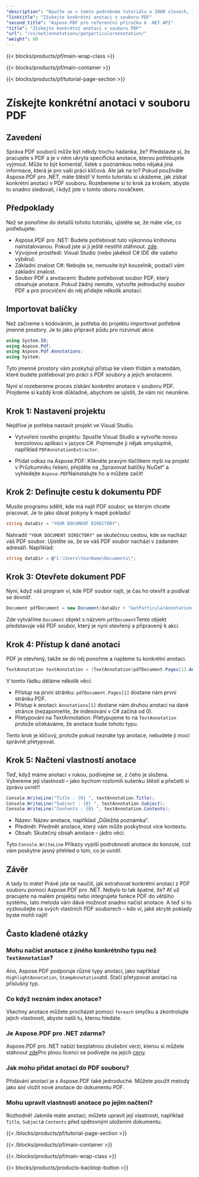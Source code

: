 ```yaml
---
"description": "Naučte se v tomto podrobném tutoriálu o 2000 slovech, jak extrahovat konkrétní anotaci ze souboru PDF pomocí Aspose.PDF pro .NET. Ideální pro vývojáře."
"linktitle": "Získejte konkrétní anotaci v souboru PDF"
"second_title": "Aspose.PDF pro referenční příručku k .NET API"
"title": "Získejte konkrétní anotaci v souboru PDF"
"url": "/cs/net/annotations/getparticularannotation/"
"weight": 80
---
```


{{< blocks/products/pf/main-wrap-class >}}

{{< blocks/products/pf/main-container >}}

{{< blocks/products/pf/tutorial-page-section >}}

# Získejte konkrétní anotaci v souboru PDF

## Zavedení

Správa PDF souborů může být někdy trochu hádanka, že? Představte si, že pracujete s PDF a je v něm ukryta specifická anotace, kterou potřebujete vyjmout. Může to být komentář, lístek s poznámkou nebo nějaká jiná informace, která je pro vaši práci klíčová. Ale jak na to? Pokud používáte Aspose.PDF pro .NET, máte štěstí! V tomto tutoriálu si ukážeme, jak získat konkrétní anotaci v PDF souboru. Rozebereme si to krok za krokem, abyste to snadno sledovali, i když jste v tomto oboru nováčkem.

## Předpoklady

Než se ponoříme do detailů tohoto tutoriálu, ujistěte se, že máte vše, co potřebujete:

- Aspose.PDF pro .NET: Budete potřebovat tuto výkonnou knihovnu nainstalovanou. Pokud jste si ji ještě nestihli stáhnout. [zde](https://releases.aspose.com/pdf/net/).
- Vývojové prostředí: Visual Studio (nebo jakékoli C# IDE dle vašeho výběru).
- Základní znalost C#: Nebojte se, nemusíte být kouzelník, postačí vám základní znalost.
- Soubor PDF s anotacemi: Budete potřebovat soubor PDF, který obsahuje anotace. Pokud žádný nemáte, vytvořte jednoduchý soubor PDF a pro procvičení do něj přidejte několik anotací.

## Importovat balíčky

Než začneme s kódováním, je potřeba do projektu importovat potřebné jmenné prostory. Je to jako připravit půdu pro rozvinutí akce.

```csharp
using System.IO;
using Aspose.Pdf;
using Aspose.Pdf.Annotations;
using System;
```

Tyto jmenné prostory vám poskytují přístup ke všem třídám a metodám, které budete potřebovat pro práci s PDF soubory a jejich anotacemi.

Nyní si rozebereme proces získání konkrétní anotace v souboru PDF. Projdeme si každý krok důkladně, abychom se ujistili, že vám nic neunikne.

## Krok 1: Nastavení projektu

Nejdříve je potřeba nastavit projekt ve Visual Studiu. 

- Vytvoření nového projektu: Spusťte Visual Studio a vytvořte novou konzolovou aplikaci v jazyce C#. Pojmenujte ji nějak smysluplně, například `PDFAnnotationExtractor`.
  
- Přidat odkaz na Aspose.PDF: Klikněte pravým tlačítkem myši na projekt v Průzkumníku řešení, přejděte na „Spravovat balíčky NuGet“ a vyhledejte `Aspose.PDF`Nainstalujte ho a můžete začít!

## Krok 2: Definujte cestu k dokumentu PDF

Musíte programu sdělit, kde má najít PDF soubor, se kterým chcete pracovat. Je to jako dávat pokyny k mapě pokladu!

```csharp
string dataDir = "YOUR DOCUMENT DIRECTORY";
```

Nahradit `"YOUR DOCUMENT DIRECTORY"` se skutečnou cestou, kde se nachází váš PDF soubor. Ujistěte se, že se váš PDF soubor nachází v zadaném adresáři. Například:

```csharp
string dataDir = @"C:\Users\YourName\Documents\";
```

## Krok 3: Otevřete dokument PDF

Nyní, když váš program ví, kde PDF soubor najít, je čas ho otevřít a podívat se dovnitř.

```csharp
Document pdfDocument = new Document(dataDir + "GetParticularAnnotation.pdf");
```

Zde vytváříme `Document` objekt s názvem `pdfDocument`Tento objekt představuje váš PDF soubor, který je nyní otevřený a připravený k akci.

## Krok 4: Přístup k dané anotaci

PDF je otevřený, takže se do něj ponořme a najdeme tu konkrétní anotaci.

```csharp
TextAnnotation textAnnotation = (TextAnnotation)pdfDocument.Pages[1].Annotations[1];
```

V tomto řádku děláme několik věcí:
- Přístup na první stránku: `pdfDocument.Pages[1]` dostane nám první stránku PDF.
- Přístup k anotaci: `Annotations[1]` dostane nám druhou anotaci na dané stránce (nezapomeňte, že indexování v C# začíná od 0).
- Přetypování na TextAnnotation: Přetypujeme to na `TextAnnotation` protože očekáváme, že anotace bude tohoto typu.

Tento krok je klíčový, protože pokud neznáte typ anotace, nebudete ji moci správně přetypovat.

## Krok 5: Načtení vlastností anotace

Teď, když máme anotaci v rukou, podívejme se, z čeho je složena. Vybereme její vlastnosti – jako bychom rozlomili sušenku štěstí a přečetli si zprávu uvnitř!

```csharp
Console.WriteLine("Title : {0} ", textAnnotation.Title);
Console.WriteLine("Subject : {0} ", textAnnotation.Subject);
Console.WriteLine("Contents : {0} ", textAnnotation.Contents);
```

- Název: Název anotace, například „Důležitá poznámka“.
- Předmět: Předmět anotace, který vám může poskytnout více kontextu.
- Obsah: Skutečný obsah anotace – jádro věci.

Tyto `Console.WriteLine` Příkazy vypíší podrobnosti anotace do konzole, což vám poskytne jasný přehled o tom, co je uvnitř.

## Závěr

A tady to máte! Právě jste se naučili, jak extrahovat konkrétní anotaci z PDF souboru pomocí Aspose.PDF pro .NET. Nebylo to tak špatné, že? Ať už pracujete na malém projektu nebo integrujete funkce PDF do většího systému, tato metoda vám dává možnost snadno načíst anotace. A teď si to vyzkoušejte na svých vlastních PDF souborech – kdo ví, jaké skryté poklady byste mohli najít!

## Často kladené otázky

### Mohu načíst anotace z jiného konkrétního typu než `TextAnnotation`?  
Ano, Aspose.PDF podporuje různé typy anotací, jako například `HighlightAnnotation`, `StampAnnotation`atd. Stačí přetypovat anotaci na příslušný typ.

### Co když neznám index anotace?  
Všechny anotace můžete procházet pomocí `foreach` smyčku a zkontrolujte jejich vlastnosti, abyste našli tu, kterou hledáte.

### Je Aspose.PDF pro .NET zdarma?  
Aspose.PDF pro .NET nabízí bezplatnou zkušební verzi, kterou si můžete stáhnout [zde](https://releases.aspose.com/)Pro plnou licenci se podívejte na jejich [ceny](https://purchase.aspose.com/buy).

### Jak mohu přidat anotaci do PDF souboru?  
Přidávání anotací je s Aspose.PDF také jednoduché. Můžete použít metody jako `Add` vložit nové anotace do dokumentu PDF.

### Mohu upravit vlastnosti anotace po jejím načtení?  
Rozhodně! Jakmile máte anotaci, můžete upravit její vlastnosti, například `Title`, `Subject`a `Contents` před opětovným uložením dokumentu.

{{< /blocks/products/pf/tutorial-page-section >}}

{{< /blocks/products/pf/main-container >}}

{{< /blocks/products/pf/main-wrap-class >}}

{{< blocks/products/products-backtop-button >}}